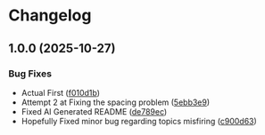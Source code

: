 # Changelog

## 1.0.0 (2025-10-27)

### Bug Fixes

* Actual First ([f010d1b](https://github.com/ScottGibb/Gibbiverse-Link-Fixer/commit/f010d1bd3b65829082eb882defafe910a0d5c2b4))
* Attempt 2 at Fixing the spacing problem ([5ebb3e9](https://github.com/ScottGibb/Gibbiverse-Link-Fixer/commit/5ebb3e957ee03b555de2ff1a25f65eacc4e66592))
* Fixed AI Generated README ([de789ec](https://github.com/ScottGibb/Gibbiverse-Link-Fixer/commit/de789ec1c78dc16708136e4967ca680f5968dfd7))
* Hopefully Fixed minor bug regarding topics misfiring ([c900d63](https://github.com/ScottGibb/Gibbiverse-Link-Fixer/commit/c900d6357a65f3a342786616b81a047de4d0c997))

